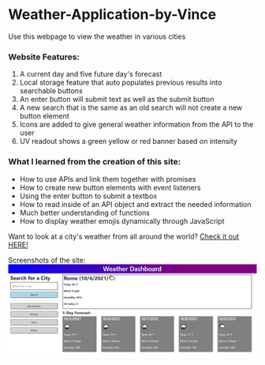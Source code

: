 # Weather-Application-by-Vince
Use this webpage to view the weather in various cities

### Website Features:
1) A current day and five future day's forecast
2) Local storage feature that auto populates previous results into searchable buttons
3) An enter button will submit text as well as the submit button
4) A new search that is the same as an old search will not create a new button element
5) Icons are added to give general weather information from the API to the user
6) UV readout shows a green yellow or red banner based on intensity


### What I learned from the creation of this site:
* How to use APIs and link them together with promises
* How to create new button elements with event listeners
* Using the enter button to submit a textbox
* How to read inside of an API object and extract the needed information
* Much better understanding of functions
* How to display weather emojis dynamically through JavaScript

Want to look at a city's weather from all around the world? [Check it out HERE!](https://vincentmomot.github.io/Weather-Application-by-Vince)

Screenshots of the site:
![This is an image of my main page](assets/ss.png)